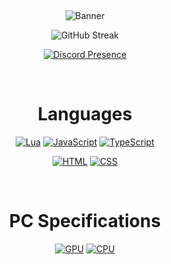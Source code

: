 &nbsp;<div align="center">
![Banner](https://i.imgur.com/kASrHGN.png) 

![GitHub Streak](https://streak-stats.demolab.com/?user=lncoognito&theme=dark&hide_border=true&date_format=M%20j%5B%2C%20Y%5D&background=0F0F0F&ring=DD2727&currStreakLabel=DD2727&fire=DD2727)

[![Discord Presence](https://lanyard.cnrad.dev/api/911566820710948954?bg=0F0F0F)](https://discord.com/users/911566820710948954?animated=true?idleMessage=Questioning%20Life)


<br />

# Languages
[![Lua](https://img.shields.io/badge/lua-%23272937.svg?style=for-the-badge&logo=lua&logoColor=4F68EE)](https://www.lua.org/)
[![JavaScript](https://img.shields.io/badge/JavaScript-383025?style=for-the-badge&logo=javascript&logoColor=FBB03B)](https://www.javascript.com/)
[![TypeScript](https://img.shields.io/badge/TypeScript-1F2B33?style=for-the-badge&logo=typescript&logoColor=0077C6)]([https://www.javascript.com/](https://www.typescriptlang.org/))

[![HTML](https://img.shields.io/badge/HTML-362622?style=for-the-badge&logo=html5&logoColor=E44D26)](https://html.spec.whatwg.org/)
[![CSS](https://img.shields.io/badge/CSS-1F2C37?&style=for-the-badge&logo=css3&logoColor=0086F1)](https://www.w3.org/Style/CSS/Overview.en.html)

<br />

# PC Specifications
[![GPU](https://img.shields.io/badge/AMD-Radeon_RX_590_Nitro+-ED1C24?style=for-the-badge&logo=amd&logoColor=white)](https://www.sapphiretech.com/en/consumer/nitro-rx-590-8g-g5-se_c) [![CPU](https://img.shields.io/badge/AMD-Ryzen_5_2600X-ED1C24?style=for-the-badge&logo=amd&logoColor=white)](https://www.amazon.com/AMD-Pinnacle-3-6GHz-Desktop-Processor/dp/B07KY8HK5J/ref=sr_1_1?crid=32SP8ETNOAGZR&keywords=AMD+Ryzen+5+2600x&qid=1679405391&sprefix=amd+ryzen+5+2600x%2Caps%2C207&sr=8-1)   
</div>
